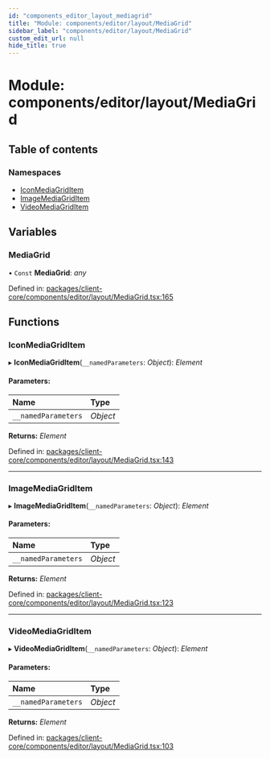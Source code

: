 ```yaml
---
id: "components_editor_layout_mediagrid"
title: "Module: components/editor/layout/MediaGrid"
sidebar_label: "components/editor/layout/MediaGrid"
custom_edit_url: null
hide_title: true
---
```


# Module: components/editor/layout/MediaGrid

## Table of contents

### Namespaces

- [IconMediaGridItem](components_editor_layout_mediagrid.iconmediagriditem.md)
- [ImageMediaGridItem](components_editor_layout_mediagrid.imagemediagriditem.md)
- [VideoMediaGridItem](components_editor_layout_mediagrid.videomediagriditem.md)

## Variables

### MediaGrid

• `Const` **MediaGrid**: *any*

Defined in: [packages/client-core/components/editor/layout/MediaGrid.tsx:165](https://github.com/xr3ngine/xr3ngine/blob/56376a778/packages/client-core/components/editor/layout/MediaGrid.tsx#L165)

## Functions

### IconMediaGridItem

▸ **IconMediaGridItem**(`__namedParameters`: *Object*): *Element*

#### Parameters:

Name | Type |
:------ | :------ |
`__namedParameters` | *Object* |

**Returns:** *Element*

Defined in: [packages/client-core/components/editor/layout/MediaGrid.tsx:143](https://github.com/xr3ngine/xr3ngine/blob/56376a778/packages/client-core/components/editor/layout/MediaGrid.tsx#L143)

___

### ImageMediaGridItem

▸ **ImageMediaGridItem**(`__namedParameters`: *Object*): *Element*

#### Parameters:

Name | Type |
:------ | :------ |
`__namedParameters` | *Object* |

**Returns:** *Element*

Defined in: [packages/client-core/components/editor/layout/MediaGrid.tsx:123](https://github.com/xr3ngine/xr3ngine/blob/56376a778/packages/client-core/components/editor/layout/MediaGrid.tsx#L123)

___

### VideoMediaGridItem

▸ **VideoMediaGridItem**(`__namedParameters`: *Object*): *Element*

#### Parameters:

Name | Type |
:------ | :------ |
`__namedParameters` | *Object* |

**Returns:** *Element*

Defined in: [packages/client-core/components/editor/layout/MediaGrid.tsx:103](https://github.com/xr3ngine/xr3ngine/blob/56376a778/packages/client-core/components/editor/layout/MediaGrid.tsx#L103)
